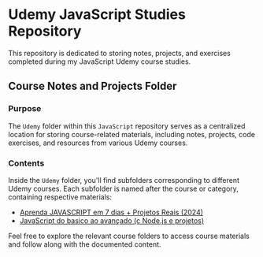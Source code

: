 # Udemy JavaScript Studies Repository

This repository is dedicated to storing notes, projects, and exercises completed during my JavaScript Udemy course studies.

## Course Notes and Projects Folder

### Purpose
The `Udemy` folder within this `JavaScript` repository serves as a centralized location for storing course-related materials, including notes, projects, code exercises, and resources from various Udemy courses.

### Contents
Inside the `Udemy` folder, you'll find subfolders corresponding to different Udemy courses. Each subfolder is named after the course or category, containing respective materials:

- [Aprenda JAVASCRIPT em 7 dias + Projetos Reais (2024)](https://github.com/kayckdelfino/public_knowledge_base/tree/main/JavaScript/Udemy/Aprenda%20JAVASCRIPT%20em%207%20dias%20+%20Projetos%20Reais%20(2024))
- [JavaScript do basico ao avançado (c Node.js e projetos)](https://github.com/kayckdelfino/public_knowledge_base/tree/main/JavaScript/Udemy/JavaScript%20do%20basico%20ao%20avan%C3%A7ado%20(c%20Node.js%20e%20projetos))

Feel free to explore the relevant course folders to access course materials and follow along with the documented content.